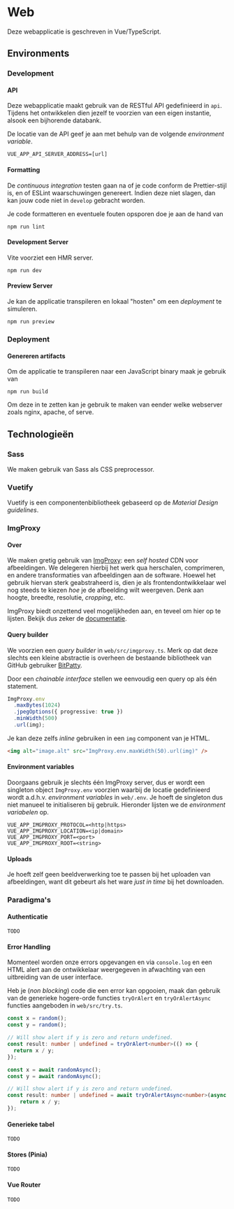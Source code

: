 # Web

Deze webapplicatie is geschreven in Vue/TypeScript.
## Environments

### Development

#### API

Deze webapplicatie maakt gebruik van de RESTful API gedefinieerd in `api`. Tijdens het ontwikkelen dien jezelf te voorzien van een eigen instantie, alsook een bijhorende databank.

De locatie van de API geef je aan met behulp van de volgende _environment variable_.

```
VUE_APP_API_SERVER_ADDRESS=[url]
```

#### Formatting

De *continuous integration* testen gaan na of je code conform de Prettier-stijl is, en of ESLint waarschuwingen genereert. Indien deze niet slagen, dan kan jouw code niet in `develop` gebracht worden.

Je code formatteren en eventuele fouten opsporen doe je aan de hand van

```
npm run lint
```

#### Development Server

Vite voorziet een HMR server.

```shell
npm run dev
```

#### Preview Server

Je kan de applicatie transpileren en lokaal "hosten" om een *deployment* te simuleren.

```shell
npm run preview
```

### Deployment

#### Genereren artifacts

Om de applicatie te transpileren naar een JavaScript binary maak je gebruik van

```
npm run build
```

Om deze in te zetten kan je gebruik te maken van eender welke webserver zoals nginx, apache, of serve.

## Technologieën

### Sass

We maken gebruik van Sass als CSS preprocessor.

### Vuetify

Vuetify is een componentenbibliotheek gebaseerd op de *Material Design guidelines*.

### ImgProxy

#### Over

We maken gretig gebruik van [ImgProxy](https://imgproxy.net): een _self hosted_ CDN voor afbeeldingen. We delegeren hierbij het werk qua herschalen, comprimeren, en andere transformaties van afbeeldingen aan de software. Hoewel het gebruik hiervan sterk geabstraheerd is, dien je als frontendontwikkelaar wel nog steeds te kiezen _hoe_ je de afbeelding wilt weergeven. Denk aan hoogte, breedte, resolutie, _cropping_, etc.

ImgProxy biedt onzettend veel mogelijkheden aan, en teveel om hier op te lijsten. Bekijk dus zeker de [documentatie](https://docs.imgproxy.net).

#### Query builder

We voorzien een _query builder_ in `web/src/imgproxy.ts`. Merk op dat deze slechts een kleine abstractie is overheen de bestaande bibliotheek van GitHub gebruiker [BitPatty](https://github.com/BitPatty/imgproxy-url-builder).

Door een _chainable interface_ stellen we eenvoudig een query op als één statement.

```typescript
ImgProxy.env
  .maxBytes(1024)
  .jpegOptions({ progressive: true })
  .minWidth(500)
  .url(img);
```

Je kan deze zelfs _inline_ gebruiken in een `img` component van je HTML.

```html
<img alt="image.alt" src="ImgProxy.env.maxWidth(50).url(img)" />
```

#### Environment variables

Doorgaans gebruik je slechts één ImgProxy server, dus er wordt een singleton object `ImgProxy.env` voorzien waarbij de locatie gedefinieerd wordt a.d.h.v. _environment variables_ in `web/.env`. Je hoeft de singleton dus niet manueel te initialiseren bij gebruik. Hieronder lijsten we de _environment variabelen_ op.

```
VUE_APP_IMGPROXY_PROTOCOL=<http|https>
VUE_APP_IMGPROXY_LOCATION=<ip|domain>
VUE_APP_IMGPROXY_PORT=<port>
VUE_APP_IMGPROXY_ROOT=<string>
```

#### Uploads

Je hoeft zelf geen beeldverwerking toe te passen bij het uploaden van afbeeldingen, want dit gebeurt als het ware _just in time_ bij het downloaden.


### Paradigma's

#### Authenticatie

```
TODO
```

#### Error Handling

Momenteel worden onze errors opgevangen en via `console.log` en een HTML alert aan de ontwikkelaar weergegeven in afwachting van een uitbreiding van de user interface.

Heb je (*non blocking*) code die een error kan opgooien, maak dan gebruik van de generieke hogere-orde functies `tryOrAlert` en `tryOrAlertAsync` functies aangeboden in `web/src/try.ts`.

```typescript
const x = random();
const y = random();

// Will show alert if y is zero and return undefined.
const result: number | undefined = tryOrAlert<number>(() => {
  return x / y;
});
```

```typescript
const x = await randomAsync();
const y = await randomAsync();

// Will show alert if y is zero and return undefined.
const result: number | undefined = await tryOrAlertAsync<number>(async () => {
    return x / y;
});
```

#### Generieke tabel

```
TODO
```

#### Stores (Pinia)

```
TODO
```

#### Vue Router

```
TODO
```
